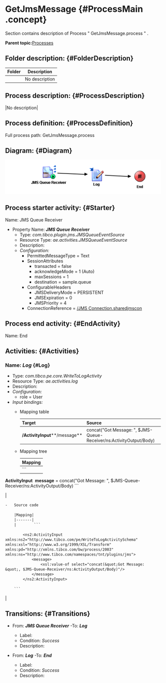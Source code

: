 # GetJmsMessage {#ProcessMain .concept}

Section contains description of Process " GetJmsMessage.process " .

**Parent topic:**[Processes](../../projects/EMS_Play1/common/process.md)

## Folder description: {#FolderDescription}

|Folder|Description|
|------|-----------|
| |No description|

## Process description: {#ProcessDescription}

|No description|

## Process definition: {#ProcessDefinition}

Full process path: GetJmsMessage.process

## Diagram: {#Diagram}

![](GetJmsMessage.process.png)

## Process starter activity: {#Starter}

Name: JMS Queue Receiver

-   Property Name: **_JMS Queue Receiver_**
    -   Type: *com.tibco.plugin.jms.JMSQueueEventSource*
    -   Resource Type: *ae.activities.JMSQueueEventSource*
    -   Description:
    -   *Configuration:*
        -   PermittedMessageType = Text
        -   SessionAttributes
            -   transacted = false
            -   acknowledgeMode = 1 \(Auto\)
            -   maxSessions = 1
            -   destination = sample.queue
        -   ConfigurableHeaders
            -   JMSDeliveryMode = PERSISTENT
            -   JMSExpiration = 0
            -   JMSPriority = 4
        -   ConnectionReference = [/JMS Connection.sharedjmscon](JMS_Connection.sharedjmscon.md)

## Process end activity: {#EndActivity}

Name: End

## Activities: {#Activities}

### Name: **_Log_** {#Log}

-   Type: *com.tibco.pe.core.WriteToLogActivity*
-   Resource Type: *ae.activities.log*
-   Description:
-   *Configuration:*
    -   role = User
-   *Input bindings:*
    -   Mapping table

        |Target|Source|
        |------|------|
        |**/ActivityInput****/message**|concat\("Got Message: ", $JMS-Queue-Receiver/ns:ActivityOutput/Body\)|

    -   Mapping tree

        |Mapping|
        |-------|
        |        ```

**ActivityInput**
 **message** = concat("Got Message: ", $JMS-Queue-Receiver/ns:ActivityOutput/Body)
        ```

|

    -   Source code

        |Mapping|
        |-------|
        |        ```

            <ns2:ActivityInput xmlns:ns2="http://www.tibco.com/pe/WriteToLogActivitySchema" xmlns:xsl="http://www.w3.org/1999/XSL/Transform" xmlns:pd="http://xmlns.tibco.com/bw/process/2003" xmlns:ns="http://www.tibco.com/namespaces/tnt/plugins/jms">
                <message>
                    <xsl:value-of select="concat(&quot;Got Message: &quot;, $JMS-Queue-Receiver/ns:ActivityOutput/Body)"/>
                </message>
            </ns2:ActivityInput>
        
        ```

|


## Transitions: {#Transitions}

-   From: **_JMS Queue Receiver_** -To: **_Log_**
    -   Label:
    -   Condition: *Success*
    -   Description:

-   From: **_Log_** -To: **_End_**
    -   Label:
    -   Condition: *Success*
    -   Description:

